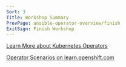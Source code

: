 ```yaml
---
Sort: 3
Title: Workshop Summary
PrevPage: ansible-operator-overview/finish
ExitSign: Finish Workshop
---
```


[Learn More about Kubernetes Operators](https://coreos.com/operators/)

[Operator Scenarios on learn.openshift.com](https://learn.openshift.com/operatorframework/)
